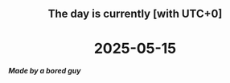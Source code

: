 <h2 align=center>The day is currently [with UTC+0]</h2>
<h1 align=center><!--TIME BEGIN-->2025-05-15<!--TIME END--></h1>
<h5>Made by a bored guy</h5>
